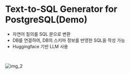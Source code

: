 # Text-to-SQL Generator for PostgreSQL(Demo)


- 자연어 질의를 SQL 문으로 변환
- DB를 연결하여, DB의 스키마 정보를 반영한 SQL을 작성 가능
- Huggingface 기반 LLM 사용
<br>

![img_2](https://github.com/ztor2/text2sql_for_postgres_demo/assets/57743113/e256a20d-10af-487c-8942-4b668765f659)


